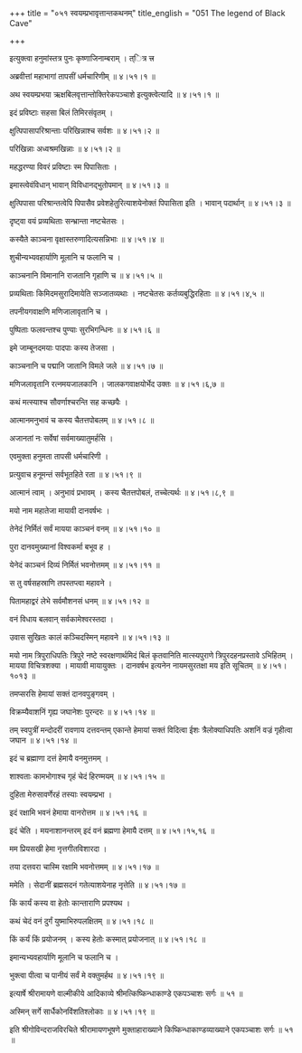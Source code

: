 +++
title = "०५१ स्वयम्प्रभावृत्तान्तकथनम्"
title_english = "051 The legend of Black Cave"

+++


इत्युक्त्वा हनुमांस्तत्र पुनः कृष्णाजिनाम्बराम् । त्ित्र त्त्र  

अब्रवीत्तां महाभागां तापसीं धर्मचारिणीम्  ॥  ४।५१।१  ॥   

अथ स्वयम्प्रभया ऋक्षबिलवृत्तान्तोक्तिरेकपञ्चाशे इत्युक्त्वेत्यादि  ॥ 
४।५१।१  ॥   

  

इदं प्रविष्टाः सहसा बिलं तिमिरसंवृतम् ।  

क्षुत्पिपासापरिश्रान्ताः परिखिन्नाश्च सर्वशः  ॥  ४।५१।२  ॥   

परिखिन्नाः अध्वश्रमखिन्नाः  ॥  ४।५१।२  ॥   

  

महद्धरण्या विवरं प्रविष्टाः स्म पिपासिताः ।  

इमास्त्वेवंविधान् भावान् विविधानद्भुतोपमान्  ॥  ४।५१।३  ॥   

क्षुत्पिपासा परिश्रान्तत्वेपि पिपासैव प्रवेशहेतुरित्याशयेनोक्तं पिपासिता
इति । भावान् पदार्थान्  ॥  ४।५१।३  ॥   

  

दृष्ट्वा वयं प्रव्यथिताः सन्भ्रान्ता नष्टचेतसः ।  

कस्यैते काञ्चना वृक्षास्तरुणादित्यसन्निभाः  ॥  ४।५१।४  ॥   

शुचीन्यभ्यवहार्याणि मूलानि च फलानि च ।  

काञ्चनानि विमानानि राजतानि गृहाणि च  ॥  ४।५१।५  ॥   

प्रव्यथिताः किमिदमसुरादिमायेति सञ्जातव्यथाः । नष्टचेतसः
कर्तव्यबुद्धिरहिताः  ॥  ४।५१।४,५  ॥   

  

तपनीयगवाक्षणि मणिजालावृतानि च ।  

पुष्पिताः फलवन्तश्च पुण्याः सुरभिगन्धिनः  ॥  ४।५१।६  ॥   

इमे जाम्बूनदमयाः पादपाः कस्य तेजसा ।  

काञ्चनानि च पद्मानि जातानि विमले जले  ॥  ४।५१।७  ॥   

मणिजलावृतानि रत्नमयजालकानि । जालकगवाक्षयोर्भेद उक्तः  ॥  ४।५१।६,७  ॥   

  

कथं मत्स्याश्च सौवर्णाश्चरन्ति सह कच्छपैः ।  

आत्मानमनुभावं च कस्य चैतत्तपोबलम्  ॥  ४।५१।८  ॥   

अजानतां नः सर्वेषां सर्वमाख्यातुमर्हसि ।  

एवमुक्ता हनुमता तापसी धर्मचारिणी ।  

प्रत्युवाच हनूमन्तं सर्वभूतहिते रता  ॥  ४।५१।९  ॥   

आत्मानं त्वाम् । अनुभावं प्रभावम् । कस्य चैतत्तपोबलं, तच्चेत्यर्थः  ॥ 
४।५१।८,९  ॥   

  

मयो नाम महातेजा मायावी दानवर्षभः ।  

तेनेदं निर्मितं सर्वं मायया काञ्चनं वनम्  ॥  ४।५१।१०  ॥   

पुरा दानवमुख्यानां विश्वकर्मा बभूव ह ।  

येनेदं काञ्चनं दिव्यं निर्मितं भवनोत्तमम्  ॥  ४।५१।११  ॥   

स तु वर्षसहस्राणि तपस्तप्त्वा महावने ।  

पितामहाद्वरं लेभे सर्वमौशनसं धनम्  ॥  ४।५१।१२  ॥   

वनं विधाय बलवान् सर्वकामेश्वरस्तदा ।  

उवास सुखितः कालं कञ्चिदस्मिन् महावने  ॥  ४।५१।१३  ॥   

मयो नाम त्रिपुराधिपतिः त्रिपुरे नष्टे स्वरक्षणार्थमिदं बिलं कृतवानिति
मात्स्यपुराणे त्रिपुरदहनप्रस्तावे ऽभिहितम् । मायया विचित्रशक्या । मायावी
मायायुक्तः । दानवर्षभ इत्यनेन नायमसुरतक्षा मय इति सूचितम्  ॥  ४।५१।१०१३
 ॥   

  

तमप्सरसि हेमायां सक्तं दानवपुङ्गवम् ।  

विक्रम्यैवाशनिं गृह्य जघानेशः पुरन्दरः  ॥  ४।५१।१४  ॥   

तम् स्वपुत्रीं मन्दोदरीं रावणाय दत्तवन्तम् एकान्ते हेमायां सक्तं
विदित्वा ईशः त्रैलोक्याधिपतिः अशनिं वज्रं गृहीत्वा जघान  ॥  ४।५१।१४  ॥   

  

इदं च ब्रह्माणा दत्तं हेमायै वनमुत्तमम् ।  

शाश्वताः कामभोगाश्च गृहं चेदं हिरण्मयम्  ॥  ४।५१।१५  ॥   

दुहिता मेरुसावर्णेरहं तस्याः स्वयम्प्रभा ।  

इदं रक्षामि भवनं हेमाया वानरोत्तम  ॥  ४।५१।१६  ॥   

इदं चेति । मयनाशानन्तरम् इदं वनं ब्रह्मणा हेमायै दत्तम्  ॥  ४।५१।१५,१६
 ॥   

  

मम प्रियसखी हेमा नृत्तगीतविशारदा ।  

तया दत्तवरा चास्मि रक्षामि भवनोत्तमम्  ॥  ४।५१।१७  ॥   

ममेति । सेदानीं ब्रह्मसदनं गतेत्याशयेनाह नृत्तेति  ॥  ४।५१।१७  ॥   

  

किं कार्यं कस्य वा हेतोः कान्ताराणि प्रपश्यथ ।  

कथं चेदं वनं दुर्गं युष्माभिरुपलक्षितम्  ॥  ४।५१।१८  ॥   

किं कर्यं किं प्रयोजनम् । कस्य हेतोः कस्मात् प्रयोजनात्  ॥  ४।५१।१८  ॥   

  

इमान्यभ्यवहार्याणि मूलानि च फलानि च ।  

भुक्त्वा पीत्वा च पानीयं सर्वं मे वक्तुमर्हथ  ॥  ४।५१।१९  ॥   

इत्यार्षे श्रीरामायणे वाल्मीकीये आदिकाव्ये श्रीमत्किष्किन्धाकाण्डे
एकपञ्चाशः सर्गः  ॥  ५१  ॥   

अस्मिन् सर्गे सार्धैकोनविंशतिश्लोकाः  ॥  ४।५१।१९  ॥   

इति श्रीगोविन्दराजविरचिते श्रीरामायणभूषणे मुक्ताहाराख्याने
किष्किन्धाकाण्डव्याख्याने एकपञ्चाशः सर्गः  ॥  ५१  ॥   


